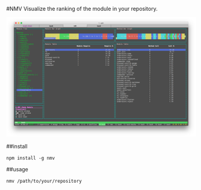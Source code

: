 #NMV
Visualize the ranking of the module in your repository.

![nmv](./img/nmv.png)

##install
```
npm install -g nmv
```

##usage
```
nmv /path/to/your/repository
```

